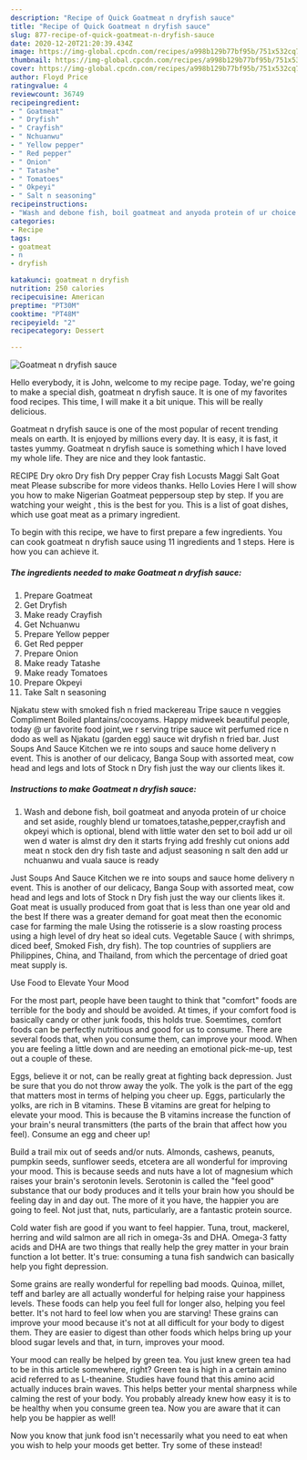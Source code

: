 ```yaml
---
description: "Recipe of Quick Goatmeat n dryfish sauce"
title: "Recipe of Quick Goatmeat n dryfish sauce"
slug: 877-recipe-of-quick-goatmeat-n-dryfish-sauce
date: 2020-12-20T21:20:39.434Z
image: https://img-global.cpcdn.com/recipes/a998b129b77bf95b/751x532cq70/goatmeat-n-dryfish-sauce-recipe-main-photo.jpg
thumbnail: https://img-global.cpcdn.com/recipes/a998b129b77bf95b/751x532cq70/goatmeat-n-dryfish-sauce-recipe-main-photo.jpg
cover: https://img-global.cpcdn.com/recipes/a998b129b77bf95b/751x532cq70/goatmeat-n-dryfish-sauce-recipe-main-photo.jpg
author: Floyd Price
ratingvalue: 4
reviewcount: 36749
recipeingredient:
- " Goatmeat"
- " Dryfish"
- " Crayfish"
- " Nchuanwu"
- " Yellow pepper"
- " Red pepper"
- " Onion"
- " Tatashe"
- " Tomatoes"
- " Okpeyi"
- " Salt n seasoning"
recipeinstructions:
- "Wash and debone fish, boil goatmeat and anyoda protein of ur choice and set aside, roughly blend ur tomatoes,tatashe,pepper,crayfish and okpeyi which is optional, blend with little water den set to boil add ur oil wen d water is almst dry den it starts frying add freshly cut onions add meat n stock den dry fish taste and adjust seasoning n salt den add ur nchuanwu and vuala sauce is ready"
categories:
- Recipe
tags:
- goatmeat
- n
- dryfish

katakunci: goatmeat n dryfish 
nutrition: 250 calories
recipecuisine: American
preptime: "PT30M"
cooktime: "PT48M"
recipeyield: "2"
recipecategory: Dessert

---
```



![Goatmeat n dryfish sauce](https://img-global.cpcdn.com/recipes/a998b129b77bf95b/751x532cq70/goatmeat-n-dryfish-sauce-recipe-main-photo.jpg)

Hello everybody, it is John, welcome to my recipe page. Today, we're going to make a special dish, goatmeat n dryfish sauce. It is one of my favorites food recipes. This time, I will make it a bit unique. This will be really delicious.

Goatmeat n dryfish sauce is one of the most popular of recent trending meals on earth. It is enjoyed by millions every day. It is easy, it is fast, it tastes yummy. Goatmeat n dryfish sauce is something which I have loved my whole life. They are nice and they look fantastic.

RECIPE Dry okro Dry fish Dry pepper Cray fish Locusts Maggi Salt Goat meat Please subscribe for more videos thanks. Hello Lovies Here I will show you how to make Nigerian Goatmeat peppersoup step by step. If you are watching your weight , this is the best for you. This is a list of goat dishes, which use goat meat as a primary ingredient.


To begin with this recipe, we have to first prepare a few ingredients. You can cook goatmeat n dryfish sauce using 11 ingredients and 1 steps. Here is how you can achieve it.

<!--inarticleads1-->

##### The ingredients needed to make Goatmeat n dryfish sauce:

1. Prepare  Goatmeat
1. Get  Dryfish
1. Make ready  Crayfish
1. Get  Nchuanwu
1. Prepare  Yellow pepper
1. Get  Red pepper
1. Prepare  Onion
1. Make ready  Tatashe
1. Make ready  Tomatoes
1. Prepare  Okpeyi
1. Take  Salt n seasoning


Njakatu stew with smoked fish n fried mackereau Tripe sauce n veggies Compliment Boiled plantains/cocoyams. Happy midweek beautiful people, today @ ur favorite food joint,we r serving tripe sauce wit perfumed rice n dodo as well as Njakatu (garden egg) sauce wit dryfish n fried bar. Just Soups And Sauce Kitchen we re into soups and sauce home delivery n event. This is another of our delicacy, Banga Soup with assorted meat, cow head and legs and lots of Stock n Dry fish just the way our clients likes it. 

<!--inarticleads2-->

##### Instructions to make Goatmeat n dryfish sauce:

1. Wash and debone fish, boil goatmeat and anyoda protein of ur choice and set aside, roughly blend ur tomatoes,tatashe,pepper,crayfish and okpeyi which is optional, blend with little water den set to boil add ur oil wen d water is almst dry den it starts frying add freshly cut onions add meat n stock den dry fish taste and adjust seasoning n salt den add ur nchuanwu and vuala sauce is ready


Just Soups And Sauce Kitchen we re into soups and sauce home delivery n event. This is another of our delicacy, Banga Soup with assorted meat, cow head and legs and lots of Stock n Dry fish just the way our clients likes it. Goat meat is usually produced from goat that is less than one year old and the best If there was a greater demand for goat meat then the economic case for farming the male Using the rotisserie is a slow roasting process using a high level of dry heat so ideal cuts. Vegetable Sauce ( with shrimps, diced beef, Smoked Fish, dry fish). The top countries of suppliers are Philippines, China, and Thailand, from which the percentage of dried goat meat supply is. 

Use Food to Elevate Your Mood


For the most part, people have been taught to think that "comfort" foods are terrible for the body and should be avoided. At times, if your comfort food is basically candy or other junk foods, this holds true. Soemtimes, comfort foods can be perfectly nutritious and good for us to consume. There are several foods that, when you consume them, can improve your mood. When you are feeling a little down and are needing an emotional pick-me-up, test out a couple of these.

Eggs, believe it or not, can be really great at fighting back depression. Just be sure that you do not throw away the yolk. The yolk is the part of the egg that matters most in terms of helping you cheer up. Eggs, particularly the yolks, are rich in B vitamins. These B vitamins are great for helping to elevate your mood. This is because the B vitamins increase the function of your brain's neural transmitters (the parts of the brain that affect how you feel). Consume an egg and cheer up!

Build a trail mix out of seeds and/or nuts. Almonds, cashews, peanuts, pumpkin seeds, sunflower seeds, etcetera are all wonderful for improving your mood. This is because seeds and nuts have a lot of magnesium which raises your brain's serotonin levels. Serotonin is called the "feel good" substance that our body produces and it tells your brain how you should be feeling day in and day out. The more of it you have, the happier you are going to feel. Not just that, nuts, particularly, are a fantastic protein source.

Cold water fish are good if you want to feel happier. Tuna, trout, mackerel, herring and wild salmon are all rich in omega-3s and DHA. Omega-3 fatty acids and DHA are two things that really help the grey matter in your brain function a lot better. It's true: consuming a tuna fish sandwich can basically help you fight depression. 

Some grains are really wonderful for repelling bad moods. Quinoa, millet, teff and barley are all actually wonderful for helping raise your happiness levels. These foods can help you feel full for longer also, helping you feel better. It's not hard to feel low when you are starving! These grains can improve your mood because it's not at all difficult for your body to digest them. They are easier to digest than other foods which helps bring up your blood sugar levels and that, in turn, improves your mood.

Your mood can really be helped by green tea. You just knew green tea had to be in this article somewhere, right? Green tea is high in a certain amino acid referred to as L-theanine. Studies have found that this amino acid actually induces brain waves. This helps better your mental sharpness while calming the rest of your body. You probably already knew how easy it is to be healthy when you consume green tea. Now you are aware that it can help you be happier as well!

Now you know that junk food isn't necessarily what you need to eat when you wish to help your moods get better. Try some of these instead!

